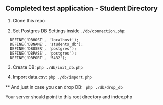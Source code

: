 ## Completed test application - Student Directory

1. Clone this repo

2. Set Postgres DB Settings inside ```./db/connection.php```:

```
  DEFINE('DBHOST', 'localhost');
  DEFINE('DBNAME', 'students_db');
  DEFINE('DBUSER', 'postgres');
  DEFINE('DBPASS', 'postgres');
  DEFINE('DBPORT', '5432');
```


3. Create DB: ```php ./db/init_db.php```

4. Import data.csv: ```php ./db/import.php```

** And just in case you can drop DB: ``` php ./db/drop_db```

Your server should point to this root directory and index.php
